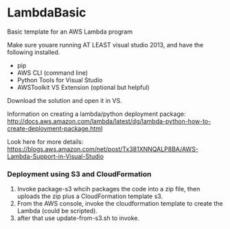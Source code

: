 # LambdaBasic
Basic template for an AWS Lambda program

Make sure youare running AT LEAST visual studio 2013, and have the following installed. 
* pip
* AWS CLI (command line)
* Python Tools for Visual Studio
* AWSToolkit VS Extension (optional but helpful)

Download the solution and open it in VS.  

Information on creating a lambda/python deployment package: 
http://docs.aws.amazon.com/lambda/latest/dg/lambda-python-how-to-create-deployment-package.html

Look here for more details: https://blogs.aws.amazon.com/net/post/Tx381XNNQALP8BA/AWS-Lambda-Support-in-Visual-Studio

### Deployment using S3 and CloudFormation
1. Invoke package-s3 whcih packages the code into a zip file, then uploads the zip plus a CloudFormation template s3.  
1. From the AWS console, invoke the cloudformation template to create the Lambda (could be scripted). 
1. after that use update-from-s3.sh to invoke.

